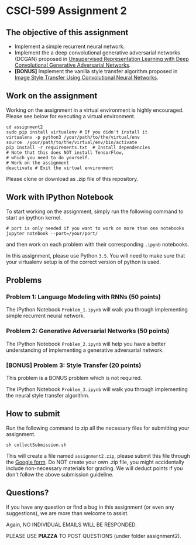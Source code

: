 # CSCI-599 Assignment 2

## The objective of this assignment
* Implement a simple recurrent neural network.
* Implement the a deep convolutional generative adversarial networks (DCGAN) proposed in [Unsupervised Representation Learning with Deep Convolutional Generative Adversarial Networks](https://arxiv.org/abs/1511.06434).
* **\[BONUS\]** Implement the vanilla style transfer algorithm proposed in [Image Style Transfer Using Convolutional Neural Networks](https://www.cv-foundation.org/openaccess/content_cvpr_2016/html/Gatys_Image_Style_Transfer_CVPR_2016_paper.html).

## Work on the assignment
Working on the assignment in a virtual environment is highly encouraged.
Please see below for executing a virtual environment.
```shell
cd assignment2
sudo pip install virtualenv # If you didn't install it
virtualenv -p python3 /your/path/to/the/virtual/env
source  /your/path/to/the/virtual/env/bin/activate
pip install -r requirements.txt  # Install dependencies
# Note that this does NOT install TensorFlow,
# which you need to do yourself.
# Work on the assignment
deactivate # Exit the virtual environment
```

Please clone or download as .zip file of this repository.

## Work with IPython Notebook
To start working on the assignment, simply run the following command to start an ipython kernel.
```shell
# port is only needed if you want to work on more than one notebooks
jupyter notebook --port=/your/port/
```
and then work on each problem with their corresponding ```.ipynb``` notebooks.

In this assignment, please use Python `3.5`. You will need to make sure that your virtualenv setup is of the correct version of python is used. 

## Problems

### Problem 1: Language Modeling with RNNs (50 points)

The IPython Notebook `Problem_1.ipynb` will walk you through implementing simple recurrent neural network.

### Problem 2: Generative Adversarial Networks (50 points)

The IPython Notebook `Problem_2.ipynb` will help you have a better understanding of implementing a generative adversarial network.

### [BONUS] Problem 3: Style Transfer (20 points)

This problem is a BONUS problem which is not required.

The IPython Notebook `Problem_3.ipynb` will walk you through implementing the neural style transfer algorithm.

## How to submit

Run the following command to zip all the necessary files for submitting your assignment.

```shell
sh collectSubmission.sh
```

This will create a file named `assignment2.zip`, please submit this file through the [Google form](https://goo.gl/forms/6MMgxPWmQRuKp7I82).
Do NOT create your own .zip file, you might accidentally include non-necessary
materials for grading. We will deduct points if you don't follow the above
submission guideline.

## Questions?
If you have any question or find a bug in this assignment (or even any suggestions), we are
more than welcome to assist.

Again, NO INDIVIDUAL EMAILS WILL BE RESPONDED.

PLEASE USE **PIAZZA** TO POST QUESTIONS (under folder assignment2).
